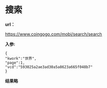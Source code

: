 # 搜索 #

**url：**

https://www.coingogo.com/mobi/search/search

**入参:**

	{
	"kwork":"世界",
	"page":1,
	"vcd":"593025a2ae3ad30a5a8623a665f048b7"
	}

**结果略**